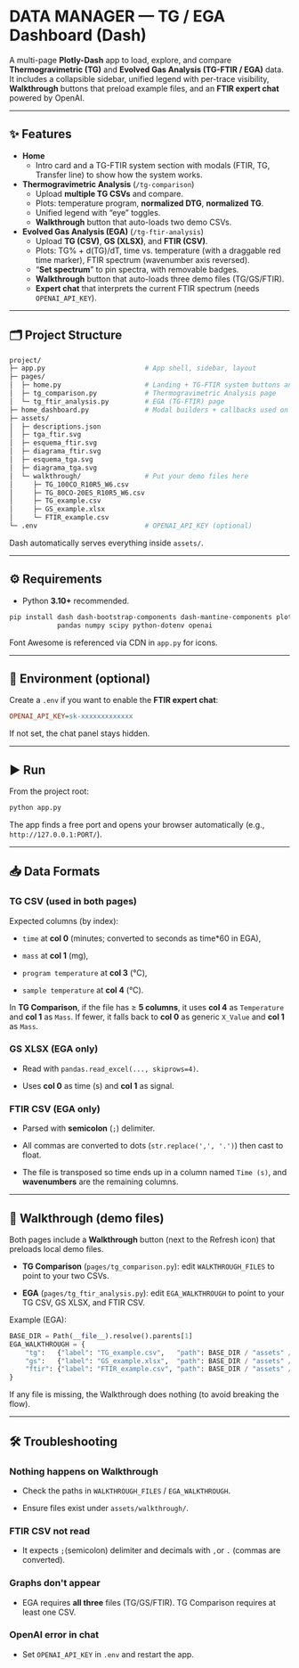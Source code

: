 # DATA MANAGER — TG / EGA Dashboard (Dash)

A multi-page **Plotly-Dash** app to load, explore, and compare **Thermogravimetric (TG)** and **Evolved Gas Analysis (TG-FTIR / EGA)** data.  
It includes a collapsible sidebar, unified legend with per-trace visibility, **Walkthrough** buttons that preload example files, and an **FTIR expert chat** powered by OpenAI.

---

## ✨ Features

- **Home**
  - Intro card and a TG-FTIR system section with modals (FTIR, TG, Transfer line) to show how the system works.
- **Thermogravimetric Analysis** (`/tg-comparison`)
  - Upload **multiple TG CSVs** and compare.
  - Plots: temperature program, **normalized DTG**, **normalized TG**.
  - Unified legend with “eye” toggles.
  - **Walkthrough** button that auto-loads two demo CSVs.
- **Evolved Gas Analysis (EGA)** (`/tg-ftir-analysis`)
  - Upload **TG (CSV)**, **GS (XLSX)**, and **FTIR (CSV)**.
  - Plots: TG% + d(TG)/dT, time vs. temperature (with a draggable red time marker), FTIR spectrum (wavenumber axis reversed).
  - “**Set spectrum**” to pin spectra, with removable badges.
  - **Walkthrough** button that auto-loads three demo files (TG/GS/FTIR).
  - **Expert chat** that interprets the current FTIR spectrum (needs `OPENAI_API_KEY`).

---

## 🗂 Project Structure

```bash
project/
├─ app.py                         # App shell, sidebar, layout
├─ pages/
│  ├─ home.py                     # Landing + TG-FTIR system buttons and modals
│  ├─ tg_comparison.py            # Thermogravimetric Analysis page
│  └─ tg_ftir_analysis.py         # EGA (TG-FTIR) page
├─ home_dashboard.py              # Modal builders + callbacks used on Home
├─ assets/
│  ├─ descriptions.json
│  ├─ tga_ftir.svg
│  ├─ esquema_ftir.svg
│  ├─ diagrama_ftir.svg
│  ├─ esquema_tga.svg
│  ├─ diagrama_tga.svg
│  └─ walkthrough/                # Put your demo files here
│     ├─ TG_100CO_R10R5_W6.csv
│     ├─ TG_80CO-20ES_R10R5_W6.csv
│     ├─ TG_example.csv
│     ├─ GS_example.xlsx
│     └─ FTIR_example.csv
└─ .env                           # OPENAI_API_KEY (optional)
```

Dash automatically serves everything inside `assets/`.

---

## ⚙️ Requirements

- Python **3.10+** recommended.

```bash
pip install dash dash-bootstrap-components dash-mantine-components plotly \
            pandas numpy scipy python-dotenv openai
```
  
  Font Awesome is referenced via CDN in `app.py` for icons.

---

## 🔐 Environment (optional)

Create a `.env` if you want to enable the **FTIR expert chat**:

```ini
OPENAI_API_KEY=sk-xxxxxxxxxxxxx
```

If not set, the chat panel stays hidden.

---

## ▶️ Run

From the project root:

```bash
python app.py
```

The app finds a free port and opens your browser automatically (e.g., `http://127.0.0.1:PORT/`).

---

## 📥 Data Formats

### TG CSV (used in both pages)

Expected columns (by index):

- `time` at **col 0** (minutes; converted to seconds as time*60 in EGA),

- `mass` at **col 1** (mg),

- `program temperature` at **col 3** (°C),

- `sample temperature` at **col 4** (°C).

In **TG Comparison**, if the file has ≥ **5 columns**, it uses **col 4** as `Temperature` and **col 1** as `Mass`.
If fewer, it falls back to **col 0** as generic `X_Value` and **col 1** as `Mass`.

### GS XLSX (EGA only)

- Read with `pandas.read_excel(..., skiprows=4)`.

- Uses **col 0** as time (s) and **col 1** as signal.

### FTIR CSV (EGA only)

- Parsed with **semicolon** (`;`) delimiter.

- All commas are converted to dots (`str.replace(',', '.')`) then cast to float.

- The file is transposed so time ends up in a column named `Time (s)`, and **wavenumbers** are the remaining columns.

---

## 🧭 Walkthrough (demo files)

Both pages include a **Walkthrough** button (next to the Refresh icon) that preloads local demo files.

- **TG Comparison** (`pages/tg_comparison.py`): edit `WALKTHROUGH_FILES` to point to your two CSVs.

- **EGA** (`pages/tg_ftir_analysis.py`): edit `EGA_WALKTHROUGH` to point to your TG CSV, GS XLSX, and FTIR CSV.

Example (EGA):

```python
BASE_DIR = Path(__file__).resolve().parents[1]
EGA_WALKTHROUGH = {
    "tg":   {"label": "TG_example.csv",   "path": BASE_DIR / "assets" / "walkthrough" / "TG_example.csv",   "mime": "text/csv"},
    "gs":   {"label": "GS_example.xlsx",  "path": BASE_DIR / "assets" / "walkthrough" / "GS_example.xlsx",  "mime": "application/vnd.openxmlformats-officedocument.spreadsheetml.sheet"},
    "ftir": {"label": "FTIR_example.csv", "path": BASE_DIR / "assets" / "walkthrough" / "FTIR_example.csv", "mime": "text/csv"},
}
```

  If any file is missing, the Walkthrough does nothing (to avoid breaking the flow).

---

## 🛠 Troubleshooting

### Nothing happens on Walkthrough

- Check the paths in `WALKTHROUGH_FILES` / `EGA_WALKTHROUGH`.

- Ensure files exist under `assets/walkthrough/`.

### FTIR CSV not read

- It expects `;`(semicolon) delimiter and decimals with `,`or `.` (commas are converted).

### Graphs don't appear

- EGA requires **all three** files (TG/GS/FTIR). TG Comparison requires at least one CSV.

### OpenAI error in chat

- Set `OPENAI_API_KEY` in `.env` and restart the app.
